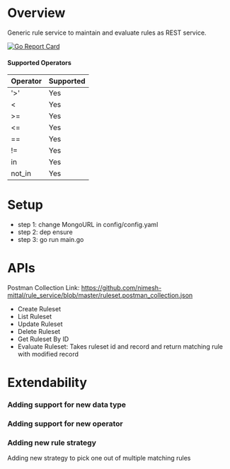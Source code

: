 # Overview
Generic rule service to maintain and evaluate rules as REST service.

[![Go Report Card](https://goreportcard.com/badge/github.com/nimesh-mittal/rule_service)](https://goreportcard.com/report/github.com/nimesh-mittal/rule_service)

#### Supported Operators
| Operator | Supported |
|----------|-----------|
| '>'      | Yes       |
| <        | Yes       |
| >=       | Yes       |
| <=       | Yes       |
| ==       | Yes       |
| !=       | Yes       |
| in       | Yes       |
| not_in   | Yes       |

# Setup
- step 1: change MongoURL in config/config.yaml
- step 2: dep ensure
- step 3: go run main.go

# APIs

Postman Collection Link: https://github.com/nimesh-mittal/rule_service/blob/master/ruleset.postman_collection.json

- Create Ruleset
- List Ruleset
- Update Ruleset
- Delete Ruleset
- Get Ruleset By ID
- Evaluate Ruleset: Takes ruleset id and record and return matching rule with modified record

# Extendability
### Adding support for new data type
### Adding support for new operator
### Adding new rule strategy
Adding new strategy to pick one out of multiple matching rules

